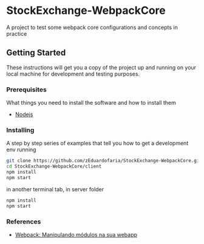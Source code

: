 # StockExchange-WebpackCore
A project to test some webpack core configurations and concepts in practice

## Getting Started

These instructions will get you a copy of the project up and running on your local machine for development and testing purposes.

### Prerequisites

What things you need to install the software and how to install them

* [Nodejs](https://nodejs.org/en/)

### Installing

A step by step series of examples that tell you how to get a development env running

```bash
git clone https://github.com/zEduardofaria/StockExchange-WebpackCore.git
cd StockExchange-WebpackCore/client
npm install
npm start
```

in another terminal tab, in server folder

```bash
npm install
npm start
```

### References

* [Webpack: Manipulando módulos na sua webapp](https://cursos.alura.com.br/course/webpack)